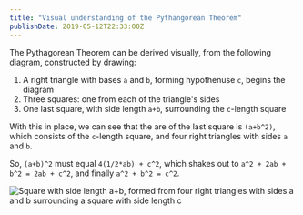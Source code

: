 ```yaml
---
title: "Visual understanding of the Pythangorean Theorem"
publishDate: 2019-05-12T22:33:00Z
---
```


The Pythagorean Theorem can be derived visually, from the following diagram, constructed by drawing:

1. A right triangle with bases `a` and `b`, forming hypothenuse `c`, begins the diagram
1. Three squares: one from each of the triangle's sides
1. One last square, with side length `a+b`, surrounding the `c`-length square

With this in place, we can see that the are of the last square is `(a+b^2)`, which consists of the `c`-length square, and four right triangles with sides `a` and `b`. 

So, `(a+b)^2` must equal `4(1/2*ab) + c^2`, which shakes out to `a^2 + 2ab + b^2 = 2ab + c^2`, and finally `a^2 + b^2 = c^2`.

![Square with side length `a+b`, formed from four right triangles with sides `a` and `b` surrounding a square with side length `c`](images/pythagorean.jpg)
